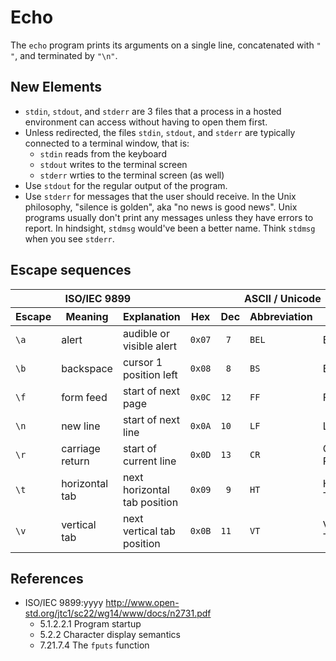 # Echo

The `echo` program prints its arguments on a single line, concatenated with `" "`, and terminated by `"\n"`.

## New Elements
- `stdin`, `stdout`, and `stderr` are 3 files that a process in a hosted environment can access without having to open them first.
- Unless redirected, the files `stdin`, `stdout`, and `stderr` are typically connected to a terminal window, that is:
  - `stdin` reads from the keyboard
  - `stdout` writes to the terminal screen
  - `stderr` wrties to the terminal screen (as well)
- Use `stdout` for the regular output of the program.
- Use `stderr` for messages that the user should receive.
  In the Unix philosophy, "silence is golden", aka "no news is good news".
  Unix programs usually don't print any messages unless they have errors to report.
  In hindsight, `stdmsg` would've been a better name.
  Think `stdmsg` when you see `stderr`.

## Escape sequences
<table>
<thead>
<tr><th scope="col" colspan="3">ISO/IEC 9899</th><th scope="col" colspan="4">ASCII / Unicode</th></tr>
<tr><th scope="col">Escape</th><th scope="col">Meaning</th><th>Explanation</th><th scope="col">Hex</th><th scope="col">Dec</th><th scope="col">Abbreviation</th><th scope="col">Name</th></tr>
</thead>
<tbody>
<tr><td><code>\a</code></td><td>alert</td>          <td>audible or visible alert</td>    <td><code>0x07</code></td><td><code> 7</code></td><td><code>BEL</code></td><td>Bell</td>           </tr>
<tr><td><code>\b</code></td><td>backspace</td>      <td>cursor 1 position left</td>      <td><code>0x08</code></td><td><code> 8</code></td><td><code>BS</code></td> <td>Backspace</td>      </tr>
<tr><td><code>\f</code></td><td>form feed</td>      <td>start of next page</td>          <td><code>0x0C</code></td><td><code>12</code></td><td><code>FF</code></td> <td>Form Feed</td>      </tr>
<tr><td><code>\n</code></td><td>new line</td>       <td>start of next line</td>          <td><code>0x0A</code></td><td><code>10</code></td><td><code>LF</code></td> <td>Line Feed</td>      </tr>
<tr><td><code>\r</code></td><td>carriage return</td><td>start of current line</td>       <td><code>0x0D</code></td><td><code>13</code></td><td><code>CR</code></td> <td>Carriage Return</td></tr>
<tr><td><code>\t</code></td><td>horizontal tab</td> <td>next horizontal tab position</td><td><code>0x09</code></td><td><code> 9</code></td><td><code>HT</code></td> <td>Horizontal Tab</td> </tr>
<tr><td><code>\v</code></td><td>vertical tab</td>   <td>next vertical tab position</td>  <td><code>0x0B</code></td><td><code>11</code></td><td><code>VT</code></td> <td>Vertical Tab</td>   </tr>
</tbody>
</table>

## References
- ISO/IEC 9899:yyyy http://www.open-std.org/jtc1/sc22/wg14/www/docs/n2731.pdf
  - 5.1.2.2.1 Program startup
  - 5.2.2 Character display semantics
  - 7.21.7.4 The `fputs` function
